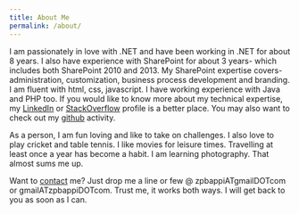 ```yaml
---
title: About Me
permalink: /about/
---
```


I am passionately in love with .NET and have been working in .NET for about 8 years. 
I also have experience with SharePoint for about 3 years- which includes both SharePoint 2010 and 2013.
My SharePoint expertise covers- administration, customization, business process development and branding. 
I am fluent with html, css, javascript. I have working experience with Java and PHP too. 
If you would like to know more about my technical expertise, my 
[LinkedIn](http://bd.linkedin.com/in/zpbappi) or 
[StackOverflow](http://careers.stackoverflow.com/zpbappi)
profile is a better place. You may also want to check out my
[github](https://github.com/zpbappi) activity.

As a person, I am fun loving and like to take on challenges. 
I also love to play cricket and table tennis. I like movies for leisure times. 
Travelling at least once a year has become a habit. I am learning photography. That almost sums me up.

Want to [contact]({{site.baseurl}}/contact/) me? Just drop me a line or few @ zpbappiATgmailDOTcom or gmailATzpbappiDOTcom. 
Trust me, it works both ways. I will get back to you as soon as I can.